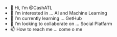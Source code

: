 - 👋 Hi, I’m @CashATL
- 👀 I’m interested in ... AI and Machine Learning
- 🌱 I’m currently learning ... GetHub
- 💞️ I’m looking to collaborate on ... Social Platfarm
- 📫 How to reach me ... come o me

<!---
CashATL/CashATL is a ✨ special ✨ repository because its `README.md` (this file) appears on your GitHub profile.
You can click the Preview link to take a look at your changes.
--->
